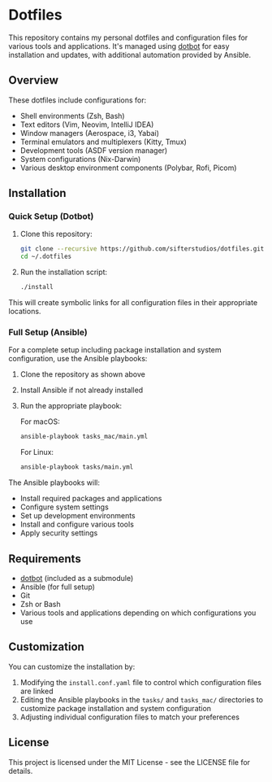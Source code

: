 # Dotfiles

This repository contains my personal dotfiles and configuration files for various tools and applications. It's managed using [dotbot](https://github.com/anishathalye/dotbot) for easy installation and updates, with additional automation provided by Ansible.

## Overview

These dotfiles include configurations for:
- Shell environments (Zsh, Bash)
- Text editors (Vim, Neovim, IntelliJ IDEA)
- Window managers (Aerospace, i3, Yabai)
- Terminal emulators and multiplexers (Kitty, Tmux)
- Development tools (ASDF version manager)
- System configurations (Nix-Darwin)
- Various desktop environment components (Polybar, Rofi, Picom)

## Installation

### Quick Setup (Dotbot)

1. Clone this repository:
   ```bash
   git clone --recursive https://github.com/sifterstudios/dotfiles.git ~/.dotfiles
   cd ~/.dotfiles
   ```

2. Run the installation script:
   ```bash
   ./install
   ```

This will create symbolic links for all configuration files in their appropriate locations.

### Full Setup (Ansible)

For a complete setup including package installation and system configuration, use the Ansible playbooks:

1. Clone the repository as shown above
2. Install Ansible if not already installed
3. Run the appropriate playbook:

   For macOS:
   ```bash
   ansible-playbook tasks_mac/main.yml
   ```

   For Linux:
   ```bash
   ansible-playbook tasks/main.yml
   ```

The Ansible playbooks will:
- Install required packages and applications
- Configure system settings
- Set up development environments
- Install and configure various tools
- Apply security settings

## Requirements

- [dotbot](https://github.com/anishathalye/dotbot) (included as a submodule)
- Ansible (for full setup)
- Git
- Zsh or Bash
- Various tools and applications depending on which configurations you use

## Customization

You can customize the installation by:
1. Modifying the `install.conf.yaml` file to control which configuration files are linked
2. Editing the Ansible playbooks in the `tasks/` and `tasks_mac/` directories to customize package installation and system configuration
3. Adjusting individual configuration files to match your preferences

## License

This project is licensed under the MIT License - see the LICENSE file for details.
